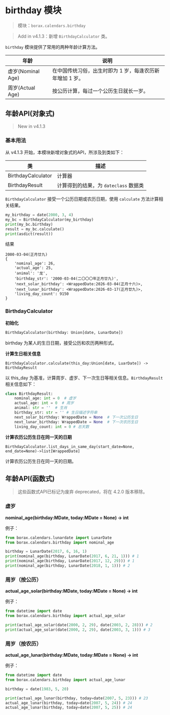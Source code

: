 # birthday 模块

> 模块：`borax.calendars.birthday`



> Add in v4.1.3：新增 `BirthdayCalculator` 类。

`birthday` 模块提供了常用的两种年龄计算方法。

| 年龄              | 说明                                                     |
| ----------------- | -------------------------------------------------------- |
| 虚岁(Nominal Age) | 在中国传统习俗，出生时即为 1 岁，每逢农历新年增加 1 岁。 |
| 周岁(Actual Age)  | 按公历计算，每过一个公历生日就长一岁。                   |

## 年龄API(对象式)

> New in v4.1.3

### 基本用法

从 v4.1.3 开始，本模块新增对象式的API，所涉及到类如下：

| 类                 | 描述                                  |
| ------------------ | ------------------------------------- |
| BirthdayCalculator | 计算器                                |
| BirthdayResult     | 计算得到的结果，为 `dateclass` 数据类 |

`BirthdayCalculator` 接受一个公历日期或农历日期，使用 `calculate` 方法计算相关结果。

```python
my_birthday = date(2000, 3, 4)
my_bc = BirthdayCalculator(my_birthday)
print(my_bc.birthday)
result = my_bc.calculate()
print(asdict(result))
```

结果

```text
2000-03-04(正月廿九)
{
    'nominal_age': 26,
    'actual_age': 25,
    'animal': '龙',
    'birthday_str': '2000-03-04(二〇〇〇年正月廿九)',
    'next_solar_birthday': <WrappedDate:2026-03-04(正月十六)>,
    'next_lunar_birthday': <WrappedDate:2026-03-17(正月廿九)>,
    'living_day_count': 9150
}
```

### BirthdayCalculator

**初始化**

```python
BirthdayCalculator(birthday: Union[date, LunarDate])
```

birthday 为某人的生日日期，接受公历和农历两种形式。

**计算生日相关信息**

```
BirthdayCalculator.calculate(this_day:Union[date, LuarDate]) -> BirthdayResult
```

以 this_day 为基准，计算周岁、虚岁、下一次生日等相关信息。`BirthdayResult` 相关信息如下：

```python
class BirthdayResult:
    nominal_age: int = 0  # 虚岁
    actual_age: int = 0  # 周岁
    animal: str = ''  # 生肖
    birthday_str: str = '' # 生日描述字符串
    next_solar_birthday: WrappedDate = None  # 下一次公历生日
    next_lunar_birthday: WrappedDate = None  # 下一次农历生日
    living_day_count: int = 0 # 总天数
```

**计算农历公历生日在同一天的日期**

```
BirthdayCalculator.list_days_in_same_day(start_date=None, end_date=None)->list[WrappedDate]
```

计算农历公历生日在同一天的日期。

## 年龄API(函数式)

> 这些函数式API已标记为废弃 deprecated，将在 4.2.0 版本移除。

### 虚岁

**nominal_age(birthday:MDate, today:MDate = None) -> int**

例子：

```python
from borax.calendars.lunardate import LunarDate
from borax.calendars.birthday import nominal_age

birthday = LunarDate(2017, 6, 16, 1)
print(nominal_age(birthday, LunarDate(2017, 6, 21, 1))) # 1
print(nominal_age(birthday, LunarDate(2017, 12, 29))) # 1
print(nominal_age(birthday, LunarDate(2018, 1, 1))) # 2
```

### 周岁（按公历）

**actual_age_solar(birthday:MDate, today:MDate = None) -> int**

例子：

```python
from datetime import date
from borax.calendars.birthday import actual_age_solar

print(actual_age_solar(date(2000, 2, 29), date(2003, 2, 28))) # 2
print(actual_age_solar(date(2000, 2, 29), date(2003, 3, 1))) # 3
```

### 周岁（按农历）

**actual_age_lunar(birthday:MDate, today:MDate = None) -> int**

例子：

```python
from datetime import date
from borax.calendars.birthday import actual_age_lunar

birthday = date(1983, 5, 20)

print(actual_age_lunar(birthday, today=date(2007, 5, 23))) # 23
actual_age_lunar(birthday, today=date(2007, 5, 24)) # 24
actual_age_lunar(birthday, today=date(2007, 5, 25)) # 24
```